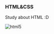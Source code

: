 ### HTML&CSS
 Study about HTML :D
<div> 
  <img align= "center"alt= "html5"src="https://img.shields.io/badge/HTML5-E34F26?style=for-the-badge&logo=html5&logoColor=white">
    
</div>


